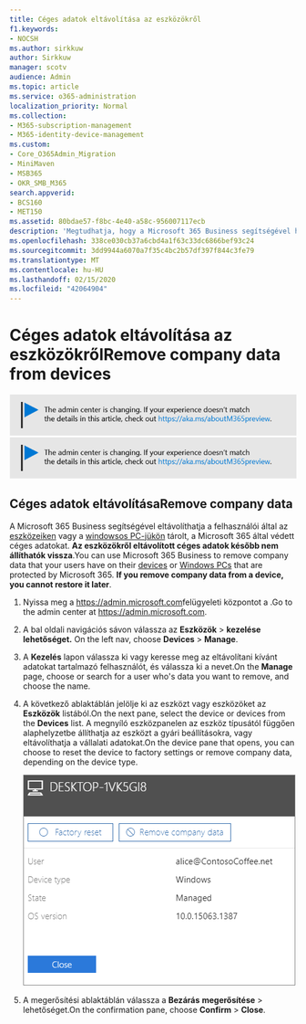```yaml
---
title: Céges adatok eltávolítása az eszközökről
f1.keywords:
- NOCSH
ms.author: sirkkuw
author: Sirkkuw
manager: scotv
audience: Admin
ms.topic: article
ms.service: o365-administration
localization_priority: Normal
ms.collection:
- M365-subscription-management
- M365-identity-device-management
ms.custom:
- Core_O365Admin_Migration
- MiniMaven
- MSB365
- OKR_SMB_M365
search.appverid:
- BCS160
- MET150
ms.assetid: 80bdae57-f8bc-4e40-a58c-956007117ecb
description: 'Megtudhatja, hogy a Microsoft 365 Business segítségével hogyan távolíthatja el a vállalati adatokat a felhasználói eszközökről vagy a Windows rendszerű számítógépekről. '
ms.openlocfilehash: 338ce030cb37a6cbd4a1f63c33dc6866bef93c24
ms.sourcegitcommit: 3dd9944a6070a7f35c4bc2b57df397f844c3fe79
ms.translationtype: MT
ms.contentlocale: hu-HU
ms.lasthandoff: 02/15/2020
ms.locfileid: "42064904"
---
```

# <a name="remove-company-data-from-devices"></a><span data-ttu-id="e5fe9-103">Céges adatok eltávolítása az eszközökről</span><span class="sxs-lookup"><span data-stu-id="e5fe9-103">Remove company data from devices</span></span>

<span data-ttu-id="e5fe9-104">[![A megjelenő címke figyelmeztet a felügyeleti központ változásaira, további részleteket itt talál: aka.ms/aboutM365preview.](../media/m365admincenterchanging.png)](https://docs.microsoft.com/office365/admin/microsoft-365-admin-center-preview)</span><span class="sxs-lookup"><span data-stu-id="e5fe9-104">[![Label to let you know the admin center is changing and you can find more details at aka.ms/aboutM365preview.](../media/m365admincenterchanging.png)](https://docs.microsoft.com/office365/admin/microsoft-365-admin-center-preview)</span></span>

## <a name="remove-company-data"></a><span data-ttu-id="e5fe9-105">Céges adatok eltávolítása</span><span class="sxs-lookup"><span data-stu-id="e5fe9-105">Remove company data</span></span>

<span data-ttu-id="e5fe9-p101">A Microsoft 365 Business segítségével eltávolíthatja a felhasználói által az [eszközeiken](app-protection-settings-for-android-and-ios.md) vagy a [windowsos PC-jükön](protection-settings-for-windows-10-devices.md) tárolt, a Microsoft 365 által védett céges adatokat. **Az eszközökről eltávolított céges adatok később nem állíthatók vissza**.</span><span class="sxs-lookup"><span data-stu-id="e5fe9-p101">You can use Microsoft 365 Business to remove company data that your users have on their [devices](app-protection-settings-for-android-and-ios.md) or [Windows PCs](protection-settings-for-windows-10-devices.md) that are protected by Microsoft 365. **If you remove company data from a device, you cannot restore it later**.</span></span> 
  
1. <span data-ttu-id="e5fe9-108">Nyissa meg a <a href="https://go.microsoft.com/fwlink/p/?linkid=837890" target="_blank">https://admin.microsoft.com</a>felügyeleti központot a .</span><span class="sxs-lookup"><span data-stu-id="e5fe9-108">Go to the admin center at <a href="https://go.microsoft.com/fwlink/p/?linkid=837890" target="_blank">https://admin.microsoft.com</a>.</span></span>
    
2. <span data-ttu-id="e5fe9-109">A bal oldali navigációs sávon válassza az **Eszközök** \> **kezelése lehetőséget.**  </span><span class="sxs-lookup"><span data-stu-id="e5fe9-109">On the left nav, choose **Devices**  \> **Manage**.</span></span>
  
3. <span data-ttu-id="e5fe9-110">A **Kezelés** lapon válassza ki vagy keresse meg az eltávolítani kívánt adatokat tartalmazó felhasználót, és válassza ki a nevet.</span><span class="sxs-lookup"><span data-stu-id="e5fe9-110">On the **Manage** page, choose or search for a user who's data you want to remove, and choose the name.</span></span> 
    
4. <span data-ttu-id="e5fe9-111">A következő ablaktáblán jelölje ki az eszközt vagy eszközöket az **Eszközök** listából.</span><span class="sxs-lookup"><span data-stu-id="e5fe9-111">On the next pane, select the device or devices from the **Devices** list.</span></span> <span data-ttu-id="e5fe9-112">A megnyíló eszközpanelen az eszköz típusától függően alaphelyzetbe állíthatja az eszközt a gyári beállításokra, vagy eltávolíthatja a vállalati adatokat.</span><span class="sxs-lookup"><span data-stu-id="e5fe9-112">On the device pane that opens, you can choose to reset the device to factory settings or remove company data, depending on the device type.</span></span> 
    
    ![A vállalati adatok eltávolítása ablaktáblán jelölje ki azt az eszközt, amelyről el szeretné távolítani az adatokat.](../media/resetorremove.png)
  
5. <span data-ttu-id="e5fe9-114">A megerősítési ablaktáblán válassza a **Bezárás** **megerősítése** \> lehetőséget.</span><span class="sxs-lookup"><span data-stu-id="e5fe9-114">On the confirmation pane, choose **Confirm** \> **Close**.</span></span>
    


